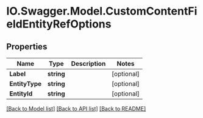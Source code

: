 # IO.Swagger.Model.CustomContentFieldEntityRefOptions
## Properties

Name | Type | Description | Notes
------------ | ------------- | ------------- | -------------
**Label** | **string** |  | [optional] 
**EntityType** | **string** |  | [optional] 
**EntityId** | **string** |  | [optional] 

[[Back to Model list]](../README.md#documentation-for-models) [[Back to API list]](../README.md#documentation-for-api-endpoints) [[Back to README]](../README.md)


